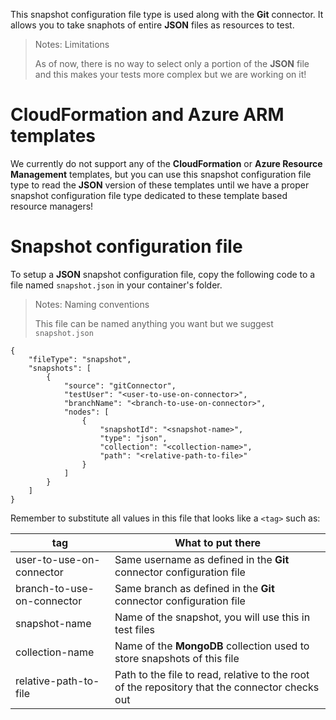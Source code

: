 This snapshot configuration file type is used along with the **Git** connector. It allows you to take snaphots of entire **JSON** files as resources to test.

> <NoteTitle>Notes: Limitations</NoteTitle>
>
> As of now, there is no way to select only a portion of the **JSON** file and this makes your tests more complex but we are working on it!

# CloudFormation and Azure ARM templates

We currently do not support any of the **CloudFormation** or **Azure Resource Management** templates, but you can use this snapshot configuration file type to read the **JSON** version of these templates until we have a proper snapshot configuration file type dedicated to these template based resource managers!

# Snapshot configuration file

To setup a **JSON** snapshot configuration file, copy the following code to a file named `snapshot.json` in your container's folder.

> <NoteTitle>Notes: Naming conventions</NoteTitle>
>
> This file can be named anything you want but we suggest `snapshot.json`

    {
        "fileType": "snapshot",
        "snapshots": [
            {
                "source": "gitConnector",
                "testUser": "<user-to-use-on-connector>",
                "branchName": "<branch-to-use-on-connector>",
                "nodes": [
                    {
                        "snapshotId": "<snapshot-name>",
                        "type": "json",
                        "collection": "<collection-name>",
                        "path": "<relative-path-to-file>"
                    }
                ]
            }
        ]
    }

Remember to substitute all values in this file that looks like a `<tag>` such as:

| tag | What to put there |
|-----|-------------------|
| user-to-use-on-connector | Same username as defined in the **Git** connector configuration file |
| branch-to-use-on-connector | Same branch as defined in the **Git** connector configuration file |
| snapshot-name | Name of the snapshot, you will use this in test files |
| collection-name | Name of the **MongoDB** collection used to store snapshots of this file |
| relative-path-to-file | Path to the file to read, relative to the root of the repository that the connector checks out |
